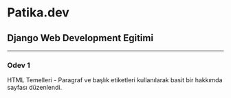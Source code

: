 # Patika.dev
## Django Web Development Egitimi 
---
### Odev 1

HTML Temelleri - Paragraf ve başlık etiketleri kullanılarak basit bir hakkımda sayfası düzenlendi.